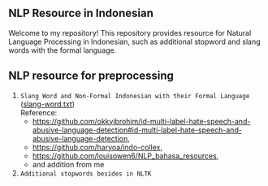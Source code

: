 ## NLP Resource in Indonesian
Welcome to my repository! This repository provides resource for Natural Language Processing in Indonesian, such as additional stopword and slang words with the formal language.

## NLP resource for preprocessing

1. `Slang Word and Non-Formal Indonesian with their Formal Language` (<a href="https://github.com/nandanovenia/resource-nlp-indonesia/blob/main/slang_word.txt">slang-word.txt</a>)
      <br>
    Reference:
    - https://github.com/okkyibrohim/id-multi-label-hate-speech-and-abusive-language-detection#id-multi-label-hate-speech-and-abusive-language-detection,
    - https://github.com/haryoa/indo-collex,
    - https://github.com/louisowen6/NLP_bahasa_resources,
    - and addition from me
3. `Additional stopwords besides in NLTK`
